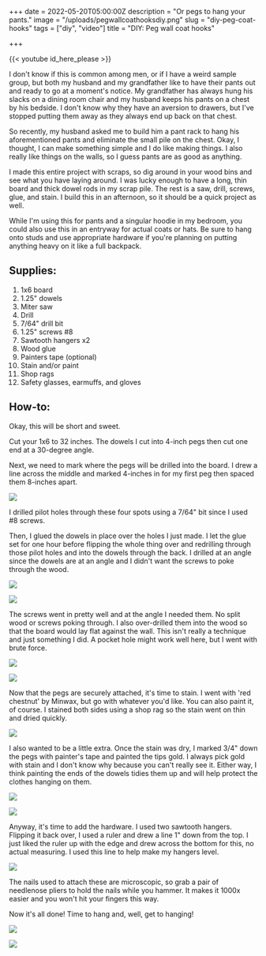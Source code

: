 +++
date = 2022-05-20T05:00:00Z
description = "Or pegs to hang your pants."
image = "/uploads/pegwallcoathooksdiy.png"
slug = "diy-peg-coat-hooks"
tags = ["diy", "video"]
title = "DIY: Peg wall coat hooks"

+++

{{< youtube id_here_please >}}

I don't know if this is common among men, or if I have a weird sample group, but both my husband and my grandfather like to have their pants out and ready to go at a moment's notice. My grandfather has always hung his slacks on a dining room chair and my husband keeps his pants on a chest by his bedside. I don't know why they have an aversion to drawers, but I've stopped putting them away as they always end up back on that chest.

So recently, my husband asked me to build him a pant rack to hang his aforementioned pants and eliminate the small pile on the chest. Okay, I thought, I can make something simple and I do like making things. I also really like things on the walls, so I guess pants are as good as anything.

I made this entire project with scraps, so dig around in your wood bins and see what you have laying around. I was lucky enough to have a long, thin board and thick dowel rods in my scrap pile. The rest is a saw, drill, screws, glue, and stain. I build this in an afternoon, so it should be a quick project as well.

While I'm using this for pants and a singular hoodie in my bedroom, you could also use this in an entryway for actual coats or hats. Be sure to hang onto studs and use appropriate hardware if you're planning on putting anything heavy on it like a full backpack.

## Supplies:

 1. 1x6 board
 2. 1.25" dowels
 3. Miter saw
 4. Drill
 5. 7/64" drill bit
 6. 1.25" screws #8
 7. Sawtooth hangers x2
 8. Wood glue
 9. Painters tape (optional)
10. Stain and/or paint
11. Shop rags
12. Safety glasses, earmuffs, and gloves

## How-to:

Okay, this will be short and sweet.

Cut your 1x6 to 32 inches. The dowels I cut into 4-inch pegs then cut one end at a 30-degree angle.

Next, we need to mark where the pegs will be drilled into the board. I drew a line across the middle and marked 4-inches in for my first peg then spaced them 8-inches apart.

![](/uploads/pilot-holes-drilled-in.jpg)

I drilled pilot holes through these four spots using a 7/64" bit since I used #8 screws.

Then, I glued the dowels in place over the holes I just made. I let the glue set for one hour before flipping the whole thing over and redrilling through those pilot holes and into the dowels through the back. I drilled at an angle since the dowels are at an angle and I didn't want the screws to poke through the wood.

![](/uploads/pegs-glued-on-close-up.jpg)

![](/uploads/pegs-glued-on.jpg)

The screws went in pretty well and at the angle I needed them. No split wood or screws poking through. I also over-drilled them into the wood so that the board would lay flat against the wall. This isn't really a technique and just something I did. A pocket hole might work well here, but I went with brute force.

![](/uploads/with-4-nails-screwed-in.jpg)

![](/uploads/close-up-of-screw.jpg)

Now that the pegs are securely attached, it's time to stain. I went with 'red chestnut' by Minwax, but go with whatever you'd like. You can also paint it, of course. I stained both sides using a shop rag so the stain went on thin and dried quickly.

![](/uploads/peg-board-without-tape.jpg)

I also wanted to be a little extra. Once the stain was dry, I marked 3/4" down the pegs with painter's tape and painted the tips gold. I always pick gold with stain and I don't know why because you can't really see it. Either way, I think painting the ends of the dowels tidies them up and will help protect the clothes hanging on them.

![](/uploads/peg-board-with-tape.jpg)

![](/uploads/finished-pegs-board-close-up.jpg)

Anyway, it's time to add the hardware. I used two sawtooth hangers. Flipping it back over, I used a ruler and drew a line 1" down from the top. I just liked the ruler up with the edge and drew across the bottom for this, no actual measuring. I used this line to help make my hangers level.

![](/uploads/sawtooth-hanger-close-up.jpg)

The nails used to attach these are microscopic, so grab a pair of needlenose pliers to hold the nails while you hammer. It makes it 1000x easier and you won't hit your fingers this way.

Now it's all done! Time to hang and, well, get to hanging!

![](/uploads/finished-pant-rack-diy2.jpg)

![](/uploads/finished-pant-rack-diy.jpg)